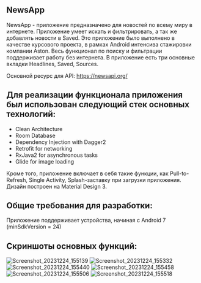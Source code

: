 ## NewsApp

NewsApp - приложение предназначено для новостей по всему миру в интернете. Приложение умеет искать и фильтрировать, а так же добавлять новости в Saved. Это приложение было выполнено в качестве курсового проекта, в рамках Android интенсива стажировки компании Aston.
Весь функционал по поиску и фильтрации поддерживает работу без интернета.
В приложение есть три основные вкладки  Headlines, Saved, Sources.


Основной ресурс для API: https://newsapi.org/

## Для реализации функционала приложения был использован следующий стек основных технологий:

- Clean Architecture
- Room Database
- Dependency Injection with Dagger2
- Retrofit for networking
- RxJava2 for asynchronous tasks
- Glide for image loading

Кроме того, приложение включает в себя такие функции, как Pull-to-Refresh, Single Activity, Splash-заставку при загрузки приложения.
Дизайн построен на Material Design 3.

## Общие требования для разработки:

 Приложение поддерживает устройства, начиная с Android 7 (minSdkVersion = 24)

 ## Скриншоты основных функций: 

![Screenshot_20231224_155139](https://github.com/yantsabut/NewsApp/assets/118681580/e2588f2e-8477-4f6f-be07-7baf2df5395c)
![Screenshot_20231224_155332](https://github.com/yantsabut/NewsApp/assets/118681580/fd883c85-b222-4820-a40b-dc3f3ae7df2e)
![Screenshot_20231224_155440](https://github.com/yantsabut/NewsApp/assets/118681580/cd098298-6f17-45f8-87d9-fb72ad3521cb)
![Screenshot_20231224_155458](https://github.com/yantsabut/NewsApp/assets/118681580/85c2714c-72a9-4747-afc6-b9724652693d)
![Screenshot_20231224_155506](https://github.com/yantsabut/NewsApp/assets/118681580/582db9e5-686d-4578-802b-dceec8a059a4)
![Screenshot_20231224_155518](https://github.com/yantsabut/NewsApp/assets/118681580/762adee2-f7dc-4583-929d-c4a34f4cf732)






